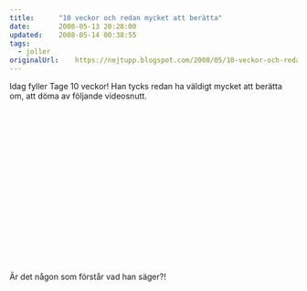 ```yaml
---
title:		"10 veckor och redan mycket att berätta"
date:		2008-05-13 20:28:00
updated:	2008-05-14 00:38:55
tags: 
  - joller	
originalUrl:	https://nejtupp.blogspot.com/2008/05/10-veckor-och-redan-mycket-att-bertta.html
---
```


Idag fyller Tage 10 veckor! Han tycks redan ha väldigt mycket att berätta om, att döma av följande videosnutt.<br><br><object id="BLOG_video-918610f003ecb25a" class="BLOG_video_class" contentid="918610f003ecb25a" height="266" width="320"></object><br><br>Är det någon som förstår vad han säger?!
<!-- no comments on this post -->